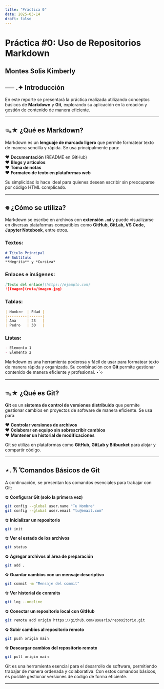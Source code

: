 ```yaml
---
title: "Práctica 0"
date: 2025-03-14
draft: false
---
```


#  **Práctica #0: Uso de Repositorios Markdown**  

## **Montes Solis Kimberly**  

## **── .✦ Introducción**  

En este reporte se presentará la práctica realizada utilizando conceptos básicos de **Markdown** y **Git**, explorando su aplicación en la creación y gestión de contenido de manera eficiente.  

---

## ᯓ★ **¿Qué es Markdown?**  

Markdown es un **lenguaje de marcado ligero** que permite formatear texto de manera sencilla y rápida. Se usa principalmente para:  

❤︎ **Documentación** (README en GitHub)  
❤︎ **Blogs y artículos**  
❤︎ **Toma de notas**  
❤︎ **Formateo de texto en plataformas web**  

Su simplicidad lo hace ideal para quienes desean escribir sin preocuparse por código HTML complicado.  

---

## 𖦹 **¿Cómo se utiliza?**  

Markdown se escribe en archivos con **extensión `.md`** y puede visualizarse en diversas plataformas compatibles como **GitHub, GitLab, VS Code, Jupyter Notebook**, entre otros.  


### **Textos:**
```md
# Título Principal
## Subtítulo
**Negrita** y *Cursiva*
```

### **Enlaces e imágenes:**
```md
[Texto del enlace](https://ejemplo.com)  
![Imagen](ruta/imagen.jpg)
```

### **Tablas:**
```md
| Nombre  | Edad |
|---------|------|
| Ana     | 23   |
| Pedro   | 30   |
```

### **Listas:**
```md
- Elemento 1
- Elemento 2
```


Markdown es una herramienta poderosa y fácil de usar para formatear texto de manera rápida y organizada. Su combinación con **Git** permite gestionar contenido de manera eficiente y profesional. ⋆˙⟡

---

## ᯓ★ **¿Qué es Git?** 

**Git** es un **sistema de control de versiones distribuido** que permite gestionar cambios en proyectos de software de manera eficiente. Se usa para:  

❤︎ **Controlar versiones de archivos**  
❤︎ **Colaborar en equipo sin sobrescribir cambios**  
❤︎ **Mantener un historial de modificaciones**  

Git se utiliza en plataformas como **GitHub, GitLab y Bitbucket** para alojar y compartir código.  

---

## ⋆. 𐙚 ̊ **Comandos Básicos de Git**  

A continuación, se presentan los comandos esenciales para trabajar con Git:  

✿ **Configurar Git (solo la primera vez)**  
```bash
git config --global user.name "Tu Nombre"
git config --global user.email "tu@email.com"
```
✿ **Inicializar un repositorio**  
```bash
git init
```

✿ **Ver el estado de los archivos** 
```bash
git status
```

✿ **Agregar archivos al área de preparación** 
```bash
git add .
```

✿ **Guardar cambios con un mensaje descriptivo** 
```bash
git commit -m "Mensaje del commit"
```

✿ **Ver historial de commits** 
```bash
git log --oneline
```

✿ **Conectar un repositorio local con GitHub**
```bash
git remote add origin https://github.com/usuario/repositorio.git
```

✿ **Subir cambios al repositorio remoto** 
```bash
git push origin main
```

✿ **Descargar cambios del repositorio remoto** 
```bash
git pull origin main
```
Git es una herramienta esencial para el desarrollo de software, permitiendo trabajar de manera ordenada y colaborativa. Con estos comandos básicos, es posible gestionar versiones de código de forma eficiente. 

---
